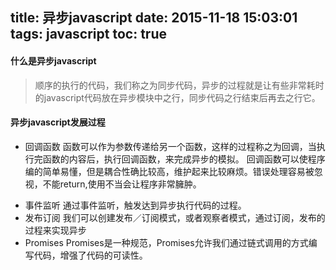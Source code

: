 title: 异步javascript
date: 2015-11-18 15:03:01
tags: javascript
toc: true
---
#### 什么是异步javascript
>顺序的执行的代码，我们称之为同步代码，异步的过程就是让有些非常耗时的javascript代码放在异步模块中之行，同步代码之行结束后再去之行它。

#### 异步javascript发展过程
* 回调函数
	函数可以作为参数传递给另一个函数，这样的过程称之为回调，当执行完函数的内容后，执行回调函数，来完成异步的模拟。
	回调函数可以使程序编的简单易懂，但是耦合性确比较高，维护起来比较麻烦。错误处理容易被忽视，不能return,使用不当会让程序非常臃肿。
<!--more-->
* 事件监听
	通过事件监听，触发达到异步执行代码的过程。
* 发布订阅
	我们可以创建发布／订阅模式，或者观察者模式，通过订阅，发布的过程来实现异步
* Promises
	Promises是一种规范，Promises允许我们通过链式调用的方式编写代码，增强了代码的可读性。
